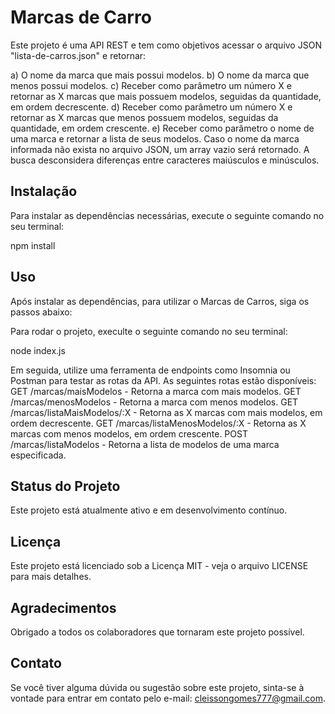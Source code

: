 # **Marcas de Carro**
Este projeto é uma API REST e tem como objetivos acessar o arquivo JSON "lista-de-carros.json" e retornar:

a) O nome da marca que mais possui modelos.
b) O nome da marca que menos possui modelos.
c) Receber como parâmetro um número X e retornar as X marcas que mais possuem modelos, seguidas da quantidade, em ordem decrescente.
d) Receber como parâmetro um número X e retornar as X marcas que menos possuem modelos, seguidas da quantidade, em ordem crescente.
e) Receber como parâmetro o nome de uma marca e retornar a lista de seus modelos. Caso o nome da marca informada não exista no arquivo JSON, um array vazio será retornado. A busca desconsidera diferenças entre caracteres maiúsculos e minúsculos.

## **Instalação**
Para instalar as dependências necessárias, execute o seguinte comando no seu terminal:

npm install

## **Uso**
Após instalar as dependências, para utilizar o Marcas de Carros, siga os passos abaixo:

Para rodar o projeto, execulte o seguinte comando no seu terminal:

node index.js

Em seguida, utilize uma ferramenta de endpoints como Insomnia ou Postman para testar as rotas da API.
As seguintes rotas estão disponíveis:
GET /marcas/maisModelos - Retorna a marca com mais modelos.
GET /marcas/menosModelos - Retorna a marca com menos modelos.
GET /marcas/listaMaisModelos/:X - Retorna as X marcas com mais modelos, em ordem decrescente.
GET /marcas/listaMenosModelos/:X - Retorna as X marcas com menos modelos, em ordem crescente.
POST /marcas/listaModelos - Retorna a lista de modelos de uma marca especificada.

## **Status do Projeto**
Este projeto está atualmente ativo e em desenvolvimento contínuo.

## **Licença**
Este projeto está licenciado sob a Licença MIT - veja o arquivo LICENSE para mais detalhes.

## **Agradecimentos**
Obrigado a todos os colaboradores que tornaram este projeto possível.

## **Contato**
Se você tiver alguma dúvida ou sugestão sobre este projeto, sinta-se à vontade para entrar em contato pelo e-mail: cleissongomes777@gmail.com.
